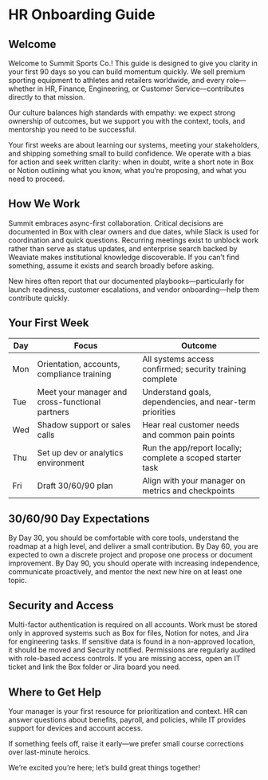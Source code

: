 # HR Onboarding Guide

## Welcome
Welcome to Summit Sports Co.! This guide is designed to give you clarity in your first 90 days so you can build momentum quickly. We sell premium sporting equipment to athletes and retailers worldwide, and every role—whether in HR, Finance, Engineering, or Customer Service—contributes directly to that mission.  

Our culture balances high standards with empathy: we expect strong ownership of outcomes, but we support you with the context, tools, and mentorship you need to be successful.

Your first weeks are about learning our systems, meeting your stakeholders, and shipping something small to build confidence. We operate with a bias for action and seek written clarity: when in doubt, write a short note in Box or Notion outlining what you know, what you’re proposing, and what you need to proceed.

## How We Work
Summit embraces async-first collaboration. Critical decisions are documented in Box with clear owners and due dates, while Slack is used for coordination and quick questions. Recurring meetings exist to unblock work rather than serve as status updates, and enterprise search backed by Weaviate makes institutional knowledge discoverable. If you can’t find something, assume it exists and search broadly before asking. 

New hires often report that our documented playbooks—particularly for launch readiness, customer escalations, and vendor onboarding—help them contribute quickly.


## Your First Week
| Day | Focus | Outcome |
|-----|-------|---------|
| Mon | Orientation, accounts, compliance training | All systems access confirmed; security training complete |
| Tue | Meet your manager and cross-functional partners | Understand goals, dependencies, and near-term priorities |
| Wed | Shadow support or sales calls | Hear real customer needs and common pain points |
| Thu | Set up dev or analytics environment | Run the app/report locally; complete a scoped starter task |
| Fri | Draft 30/60/90 plan | Align with your manager on metrics and checkpoints |

## 30/60/90 Day Expectations
By Day 30, you should be comfortable with core tools, understand the roadmap at a high level, and deliver a small contribution. By Day 60, you are expected to own a discrete project and propose one process or document improvement. By Day 90, you should operate with increasing independence, communicate proactively, and mentor the next new hire on at least one topic.

## Security and Access
Multi-factor authentication is required on all accounts. Work must be stored only in approved systems such as Box for files, Notion for notes, and Jira for engineering tasks. If sensitive data is found in a non-approved location, it should be moved and Security notified. Permissions are regularly audited with role-based access controls. If you are missing access, open an IT ticket and link the Box folder or Jira board you need.

## Where to Get Help
Your manager is your first resource for prioritization and context. HR can answer questions about benefits, payroll, and policies, while IT provides support for devices and account access.

If something feels off, raise it early—we prefer small course corrections over last-minute heroics.  

We’re excited you’re here; let’s build great things together!  


